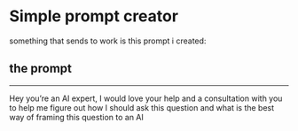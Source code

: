 # Simple prompt creator
something that sends to work is this prompt i created:

## the prompt
---
Hey you’re an AI expert, I would love your help and a consultation with you to help me figure out how I should ask this question and what is the best way of framing this question to an AI
<your messy question>
